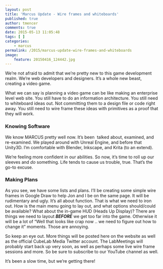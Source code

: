 ```yaml
---
layout: post
title: 'Marcus Update - Wire frames and whiteboards'
published: true
author: tmencer
comments: true
date: 2015-05-13 11:05:48
tags: [ ]
categories:
    - marcus
permalink: /2015/marcus-update-wire-frames-and-whiteboards
image:
    feature: 20150416_124442.jpg
---
```

We&#8217;re not afraid to admit that we&#8217;re pretty new to this game development realm. We&#8217;re web developers and designers. It&#8217;s a whole new beast, creating a video game.

What we can say is planning a video game can be like making an enterprise level web site. You still have to do an information architecture. You still need to whiteboard ideas out. Not committing them to a design file or code right away. You still need to wire frame these ideas with primitives as a proof that they will work.

### Knowing Software

We know MARCUS pretty well now. It&#8217;s been  talked about, examined, and re-examined. We played around with Unreal Engine, and before that Unity3D. I&#8217;m comfortable with Blender, Inkscape, and Krita (to an extend).

We&#8217;re feeling more confident in our abilities. So now, it&#8217;s time to roll up our sleeves and _do_ something. Life tends to cause us trouble, true. That&#8217;s the go-to excuse.

### Making Plans

As you see, we have some lists and plans. I&#8217;ll be creating some simple wire frames in Google Draw to help Jon and I be on the same page. It will be rudimentary and ugly. It&#8217;s all about function. That is what we need to iron out. How is the main menu going to lay out, and what options should/could be available? What about the in-game HUD (Heads Up Display)? There are things we need to layout _**BEFORE**_ we get too far into the game. Otherwise it will be a lot of &#8220;Well that looks like crap now .. we need to figure out how to change it&#8221; moments. Those are annoying.

So keep an eye out. More things will be posted here on the website as well as the official CubeLab Media Twitter account. The LabMeetings will probably start back up very soon, as well as perhaps some live wire frame sessions and more. So be sure to subscribe to our YouTube channel as well.

It&#8217;s been a slow time, but we&#8217;re getting there!